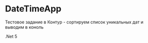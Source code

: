 # DateTimeApp
 Тестовое задание в Контур - сортируем список уникальных дат и выводим в коноль

.Net 5
